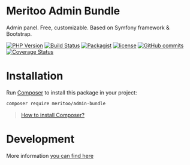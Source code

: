 # Meritoo Admin Bundle

Admin panel. Free, customizable. Based on Symfony framework & Bootstrap.

[![PHP Version](https://img.shields.io/badge/php-%5E7.2-blue.svg?style=flat-square)](https://img.shields.io/badge/php-%5E7.2-blue.svg)
[![Build Status](https://travis-ci.com/meritoo/admin-bundle.svg?style=flat-square&branch=master)](https://travis-ci.com/meritoo/admin-bundle)
[![Packagist](https://img.shields.io/packagist/v/meritoo/admin-bundle.svg?style=flat-square)](https://packagist.org/packages/meritoo/admin-bundle)
[![license](https://img.shields.io/github/license/meritoo/admin-bundle.svg?style=flat-square)](https://github.com/meritoo/admin-bundle)
[![GitHub commits](https://img.shields.io/github/commits-since/meritoo/admin-bundle/0.0.1.svg?style=flat-square)](https://github.com/meritoo/admin-bundle)
[![Coverage Status](https://coveralls.io/repos/github/meritoo/admin-bundle/badge.svg?branch=master&style=flat-square)](https://coveralls.io/github/meritoo/admin-bundle)

# Installation

Run [Composer](https://getcomposer.org) to install this package in your project:

```bash
composer require meritoo/admin-bundle
```

> [How to install Composer?](https://getcomposer.org/download)

# Development

More information [you can find here](docs/Development.md)
